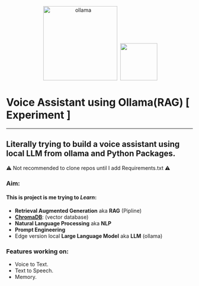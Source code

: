 <div align="center">
 <img alt="ollama" height="200px" src="https://github.com/ollama/ollama/assets/3325447/0d0b44e2-8f4a-4e99-9b52-a5c1c741c8f7">
 <img alt="" height="100px" src="https://img.shields.io/badge/python-3670A0?style=for-the-badge&logo=python&logoColor=ffdd54">

</div>

# Voice Assistant using Ollama(RAG) [ Experiment ]
---

## Literally trying to build a voice assistant using local LLM from ollama and Python Packages.

:warning: Not recommended to clone repos until I add Requirements.txt :warning:

### Aim: 
#### This is project is me trying to ***Learn***:
*   **Retrieval Augmented Generation** aka **RAG** (Pipline)
*   [**ChromaDB**](https://www.trychroma.com/): (vector database)
*   **Natural Language Processing** aka **NLP**
*   **Prompt Engineering**
*   Edge version local **Large Language Model** aka **LLM** (ollama)

### Features working on:
*   Voice to Text.
*   Text to Speech.
*   Memory.